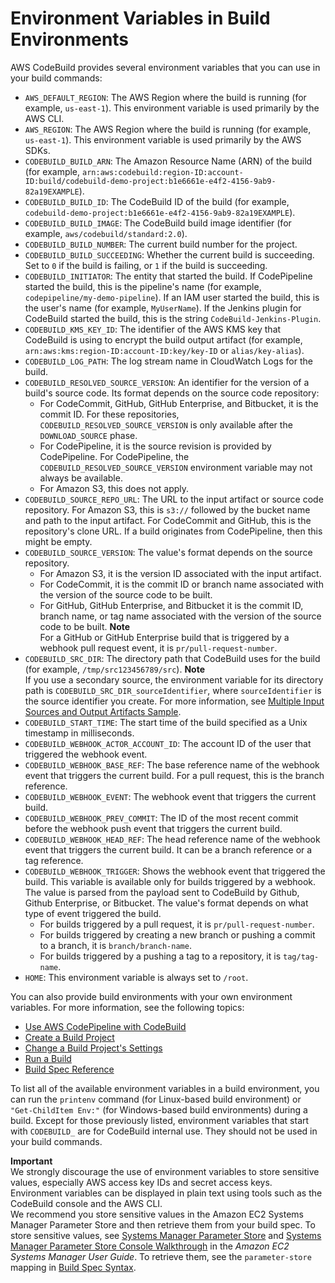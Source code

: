 # Environment Variables in Build Environments<a name="build-env-ref-env-vars"></a>

AWS CodeBuild provides several environment variables that you can use in your build commands:
+ `AWS_DEFAULT_REGION`: The AWS Region where the build is running \(for example, `us-east-1`\)\. This environment variable is used primarily by the AWS CLI\.
+ `AWS_REGION`: The AWS Region where the build is running \(for example, `us-east-1`\)\. This environment variable is used primarily by the AWS SDKs\.
+ `CODEBUILD_BUILD_ARN`: The Amazon Resource Name \(ARN\) of the build \(for example, `arn:aws:codebuild:region-ID:account-ID:build/codebuild-demo-project:b1e6661e-e4f2-4156-9ab9-82a19EXAMPLE`\)\.
+ `CODEBUILD_BUILD_ID`: The CodeBuild ID of the build \(for example, `codebuild-demo-project:b1e6661e-e4f2-4156-9ab9-82a19EXAMPLE`\)\.
+ `CODEBUILD_BUILD_IMAGE`: The CodeBuild build image identifier \(for example, `aws/codebuild/standard:2.0`\)\.
+ `CODEBUILD_BUILD_NUMBER`: The current build number for the project\.
+ `CODEBUILD_BUILD_SUCCEEDING`: Whether the current build is succeeding\. Set to `0` if the build is failing, or `1` if the build is succeeding\.
+ `CODEBUILD_INITIATOR`: The entity that started the build\. If CodePipeline started the build, this is the pipeline's name \(for example, `codepipeline/my-demo-pipeline`\)\. If an IAM user started the build, this is the user's name \(for example, `MyUserName`\)\. If the Jenkins plugin for CodeBuild started the build, this is the string `CodeBuild-Jenkins-Plugin`\.
+ `CODEBUILD_KMS_KEY_ID`: The identifier of the AWS KMS key that CodeBuild is using to encrypt the build output artifact \(for example, `arn:aws:kms:region-ID:account-ID:key/key-ID` or `alias/key-alias`\)\.
+ `CODEBUILD_LOG_PATH`: The log stream name in CloudWatch Logs for the build\.
+ `CODEBUILD_RESOLVED_SOURCE_VERSION`: An identifier for the version of a build's source code\. Its format depends on the source code repository:
  +  For CodeCommit, GitHub, GitHub Enterprise, and Bitbucket, it is the commit ID\. For these repositories, `CODEBUILD_RESOLVED_SOURCE_VERSION` is only available after the `DOWNLOAD_SOURCE` phase\. 
  +  For CodePipeline, it is the source revision is provided by CodePipeline\. For CodePipeline, the `CODEBUILD_RESOLVED_SOURCE_VERSION` environment variable may not always be available\. 
  +  For Amazon S3, this does not apply\. 
+ `CODEBUILD_SOURCE_REPO_URL`: The URL to the input artifact or source code repository\. For Amazon S3, this is `s3://` followed by the bucket name and path to the input artifact\. For CodeCommit and GitHub, this is the repository's clone URL\. If a build originates from CodePipeline, then this might be empty\.
+ `CODEBUILD_SOURCE_VERSION`: The value's format depends on the source repository\.
  + For Amazon S3, it is the version ID associated with the input artifact\.
  + For CodeCommit, it is the commit ID or branch name associated with the version of the source code to be built\.
  + For GitHub, GitHub Enterprise, and Bitbucket it is the commit ID, branch name, or tag name associated with the version of the source code to be built\.
**Note**  
For a GitHub or GitHub Enterprise build that is triggered by a webhook pull request event, it is `pr/pull-request-number`\.
+ `CODEBUILD_SRC_DIR`: The directory path that CodeBuild uses for the build \(for example, `/tmp/src123456789/src`\)\.
**Note**  
If you use a secondary source, the environment variable for its directory path is `CODEBUILD_SRC_DIR_sourceIdentifier`, where `sourceIdentifier` is the source identifier you create\. For more information, see [Multiple Input Sources and Output Artifacts Sample](sample-multi-in-out.md)\.
+ `CODEBUILD_START_TIME`: The start time of the build specified as a Unix timestamp in milliseconds\.
+ `CODEBUILD_WEBHOOK_ACTOR_ACCOUNT_ID`: The account ID of the user that triggered the webhook event\.
+ `CODEBUILD_WEBHOOK_BASE_REF`: The base reference name of the webhook event that triggers the current build\. For a pull request, this is the branch reference\.
+ `CODEBUILD_WEBHOOK_EVENT`: The webhook event that triggers the current build\.
+ `CODEBUILD_WEBHOOK_PREV_COMMIT`: The ID of the most recent commit before the webhook push event that triggers the current build\.
+ `CODEBUILD_WEBHOOK_HEAD_REF`: The head reference name of the webhook event that triggers the current build\. It can be a branch reference or a tag reference\.
+ `CODEBUILD_WEBHOOK_TRIGGER`: Shows the webhook event that triggered the build\. This variable is available only for builds triggered by a webhook\. The value is parsed from the payload sent to CodeBuild by Github, Github Enterprise, or Bitbucket\. The value's format depends on what type of event triggered the build\.
  +  For builds triggered by a pull request, it is `pr/pull-request-number`\. 
  +  For builds triggered by creating a new branch or pushing a commit to a branch, it is `branch/branch-name`\. 
  +  For builds triggered by a pushing a tag to a repository, it is `tag/tag-name`\. 
+ `HOME`: This environment variable is always set to `/root`\.

You can also provide build environments with your own environment variables\. For more information, see the following topics:
+ [Use AWS CodePipeline with CodeBuild](how-to-create-pipeline.md)
+ [Create a Build Project](create-project.md)
+ [Change a Build Project's Settings](change-project.md)
+ [Run a Build](run-build.md)
+ [Build Spec Reference](build-spec-ref.md)

To list all of the available environment variables in a build environment, you can run the `printenv` command \(for Linux\-based build environment\) or `"Get-ChildItem Env:"` \(for Windows\-based build environments\) during a build\. Except for those previously listed, environment variables that start with `CODEBUILD_` are for CodeBuild internal use\. They should not be used in your build commands\.

**Important**  
We strongly discourage the use of environment variables to store sensitive values, especially AWS access key IDs and secret access keys\. Environment variables can be displayed in plain text using tools such as the CodeBuild console and the AWS CLI\.  
We recommend you store sensitive values in the Amazon EC2 Systems Manager Parameter Store and then retrieve them from your build spec\. To store sensitive values, see [Systems Manager Parameter Store](https://docs.aws.amazon.com/systems-manager/latest/userguide/systems-manager-paramstore.html) and [Systems Manager Parameter Store Console Walkthrough](https://docs.aws.amazon.com/systems-manager/latest/userguide/sysman-paramstore-walk.html#sysman-paramstore-console) in the *Amazon EC2 Systems Manager User Guide*\. To retrieve them, see the `parameter-store` mapping in [Build Spec Syntax](build-spec-ref.md#build-spec-ref-syntax)\.